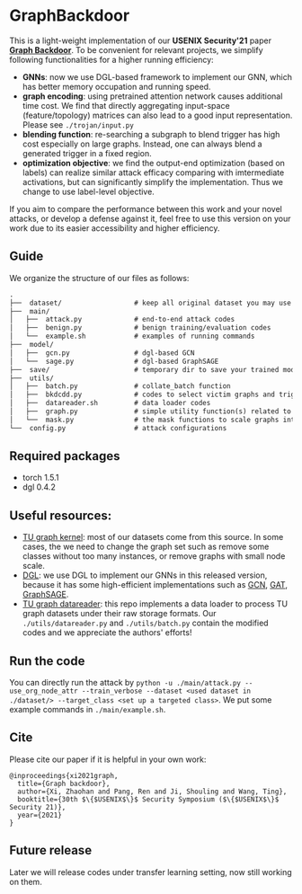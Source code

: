 # GraphBackdoor

This is a light-weight implementation of our **USENIX Security'21** paper **[Graph Backdoor](https://arxiv.org/abs/2006.11890)**. To be convenient for relevant projects, we simplify following functionalities for a higher running efficiency:

- **GNNs**: now we use DGL-based framework to implement our GNN, which has better memory occupation and running speed.
- **graph encoding**: using pretrained attention network causes additional time cost. We find that directly aggregating input-space (feature/topology) matrices can also lead to a good input representation. Please see `./trojan/input.py`
- **blending function**: re-searching a subgraph to blend trigger has high cost especially on large graphs. Instead, one can always blend a generated trigger in a fixed region.
- **optimization objective**: we find the output-end optimization (based on labels) can realize similar attack efficacy comparing with imtermediate activations, but can significantly simplify the implementation. Thus we change to use label-level objective.

If you aim to compare the performance between this work and your novel attacks, or develop a defense against it, feel free to use this version on your work due to its easier accessibility and higher efficiency.

## Guide

We organize the structure of our files as follows:
```latex
.
├──  dataset/                  # keep all original dataset you may use
├──  main/
│   ├──  attack.py             # end-to-end attack codes
│   ├──  benign.py             # benign training/evaluation codes
│   └──  example.sh            # examples of running commands
├──  model/
│   ├──  gcn.py                # dgl-based GCN
│   └──  sage.py               # dgl-based GraphSAGE
├──  save/                     # temporary dir to save your trained models/perturbed data
├──  utils/
│   ├──  batch.py              # collate_batch function
│   ├──  bkdcdd.py             # codes to select victim graphs and trigger regions
│   ├──  datareader.sh         # data loader codes
│   ├──  graph.py              # simple utility function(s) related to graph processing
│   └──  mask.py               # the mask functions to scale graphs into same size or scale back
└──  config.py                 # attack configurations            

```

## Required packages
- torch   1.5.1
- dgl     0.4.2


## Useful resources:
- [TU graph kernel](https://ls11-www.cs.tu-dortmund.de/staff/morris/graphkerneldatasets): most of our datasets come from this source. In some cases, the we need to change the graph set such as remove some classes without too many instances, or remove graphs with small node scale.
- [DGL](https://docs.dgl.ai): we use DGL to implement our GNNs in this released version, because it has some high-efficient implementations such as [GCN](https://docs.dgl.ai/en/0.6.x/tutorials/models/1_gnn/1_gcn.html), [GAT](https://docs.dgl.ai/en/0.4.x/tutorials/models/1_gnn/9_gat.html), [GraphSAGE](https://github.com/dmlc/dgl/blob/master/examples/pytorch/graphsage/model.py).
- [TU graph datareader](https://github.com/bknyaz/graph_nn/blob/master/graph_unet.py): this repo implements a data loader to process TU graph datasets under their raw storage formats. Our `./utils/datareader.py` and `./utils/batch.py` contain the modified codes and we appreciate the authors' efforts!


## Run the code
You can directly run the attack by `python -u ./main/attack.py --use_org_node_attr --train_verbose --dataset <used dataset in ./dataset/> --target_class <set up a targeted class>`. We put some example commands in   `./main/example.sh`.


## Cite
Please cite our paper if it is helpful in your own work:
```
@inproceedings{xi2021graph,
  title={Graph backdoor},
  author={Xi, Zhaohan and Pang, Ren and Ji, Shouling and Wang, Ting},
  booktitle={30th $\{$USENIX$\}$ Security Symposium ($\{$USENIX$\}$ Security 21)},
  year={2021}
}
```


## Future release
Later we will release codes under transfer learning setting, now still working on them.